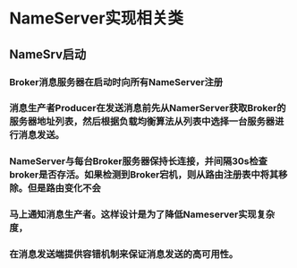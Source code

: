 # NameServer实现相关类
## NameSrv启动
### Broker消息服务器在启动时向所有NameServer注册
### 消息生产者Producer在发送消息前先从NamerServer获取Broker的服务器地址列表，然后根据负载均衡算法从列表中选择一台服务器进行消息发送。
### NameServer与每台Broker服务器保持长连接，并间隔30s检查broker是否存活。如果检测到Broker宕机，则从路由注册表中将其移除。但是路由变化不会
### 马上通知消息生产者。这样设计是为了降低Nameserver实现复杂度，
### 在消息发送端提供容错机制来保证消息发送的高可用性。

